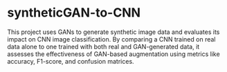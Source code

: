 # syntheticGAN-to-CNN
This project uses GANs to generate synthetic image data and evaluates its impact on CNN image classification. By comparing a CNN trained on real data alone to one trained with both real and GAN-generated data, it assesses the effectiveness of GAN-based augmentation using metrics like accuracy, F1-score, and confusion matrices.

